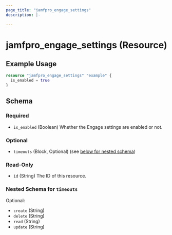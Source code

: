 ```yaml
---
page_title: "jamfpro_engage_settings"
description: |-
  
---
```


# jamfpro_engage_settings (Resource)


## Example Usage
```terraform
resource "jamfpro_engage_settings" "example" {
  is_enabled = true
}
```

<!-- schema generated by tfplugindocs -->
## Schema

### Required

- `is_enabled` (Boolean) Whether the Engage settings are enabled or not.

### Optional

- `timeouts` (Block, Optional) (see [below for nested schema](#nestedblock--timeouts))

### Read-Only

- `id` (String) The ID of this resource.

<a id="nestedblock--timeouts"></a>
### Nested Schema for `timeouts`

Optional:

- `create` (String)
- `delete` (String)
- `read` (String)
- `update` (String)